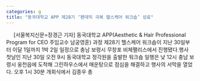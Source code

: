 ```yaml
---
categories: g
title: "동국대학교 APP 제28기 ‘팬데믹 극복 헬스케어 워크숍’ 성료"
---
```

&nbsp;&nbsp;&nbsp;&nbsp; [서울복지신문=장경근 기자] 동국대학교 APP(Aesthetic & Hair Professional Program for CEO 주임교수 남궁영훈) 과정 제28기 헬스케어 워크숍이 지난 30일부터 이달 1일까지 1박 2일 일정으로 충남 보령시 무창포 비체팰리스에서 진행됐다.행사 첫날인 지난 30일 오전 9시 동국대학교 정각원을 출발한 워크숍 일행은 낮 12시 충남 보령시 웅천읍에 도착해 그린하우스에서 매운탕으로 점심을 해결하고 행사의 서막을 열었다. 오후 1시 30분 개회식에서 김종우 총